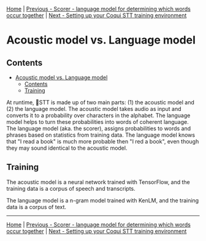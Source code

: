 [Home](README.md) | [Previous - Scorer - language model for determining which words occur together](SCORER.md) | [Next - Setting up your Coqui STT training environment](ENVIRONMENT.md)

# Acoustic model vs. Language model

## Contents

- [Acoustic model vs. Language model](#acoustic-model-vs-language-model)
  * [Contents](#contents)
  * [Training](#training)

At runtime, 🐸STT is made up of two main parts: (1) the acoustic model and (2) the language model. The acoustic model takes audio as input and converts it to a probability over characters in the alphabet. The language model helps to turn these probabilities into words of coherent language. The language model (aka. the scorer), assigns probabilities to words and phrases based on statistics from training data. The language model knows that "I read a book" is much more probable then "I red a book", even though they may sound identical to the acoustic model.

## Training

The acoustic model is a neural network trained with TensorFlow, and the training data is a corpus of speech and transcripts.

The language model is a n-gram model trained with KenLM, and the training data is a corpus of text.

---

[Home](README.md) | [Previous - Scorer - language model for determining which words occur together](SCORER.md) | [Next - Setting up your Coqui STT training environment](ENVIRONMENT.md)
